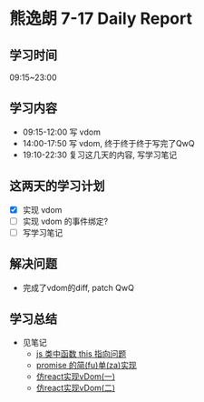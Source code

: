 
# 熊逸朗 7-17 Daily Report

## 学习时间

09:15~23:00

## 学习内容

- 09:15-12:00 写 vdom
- 14:00-17:50 写 vdom, 终于终于终于写完了QwQ
- 19:10-22:30 复习这几天的内容, 写学习笔记


## 这两天的学习计划

- [x] 实现 vdom
- [ ] 实现 vdom 的事件绑定?
- [ ] 写学习笔记

## 解决问题

- 完成了vdom的diff, patch QwQ

## 学习总结

- 见笔记
  - [js 类中函数 this 指向问题](http://www.xiong35.cn/blog2.0/articles/trap/96)
  - [promise 的简(fu)单(za)实现](http://www.xiong35.cn/blog2.0/articles/trap/97)
  - [仿react实现vDom(一)](http://www.xiong35.cn/blog2.0/articles/trap/98)
  - [仿react实现vDom(二)](http://www.xiong35.cn/blog2.0/articles/trap/99)